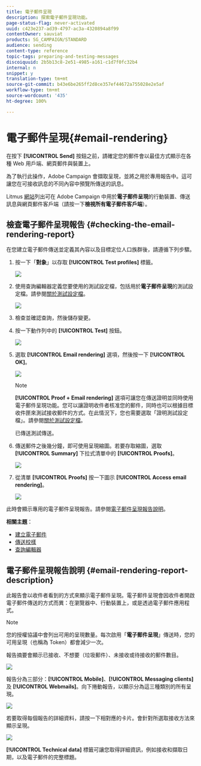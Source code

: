 ```yaml
---
title: 電子郵件呈現
description: 探索電子郵件呈現功能。
page-status-flag: never-activated
uuid: c423e237-ad39-4797-ac3a-4320894a8f99
contentOwner: sauviat
products: SG_CAMPAIGN/STANDARD
audience: sending
content-type: reference
topic-tags: preparing-and-testing-messages
discoiquuid: 2b5b13c8-2e51-4985-a161-c1d7f0fc32b4
internal: n
snippet: y
translation-type: tm+mt
source-git-commit: b43e6be265ff2d8ce357ef44672a755028e2e5af
workflow-type: tm+mt
source-wordcount: '435'
ht-degree: 100%

---
```



# 電子郵件呈現{#email-rendering}

在按下 **[!UICONTROL Send]** 按鈕之前，請確定您的郵件會以最佳方式顯示在各種 Web 用戶端、網頁郵件與裝置上。

為了執行此操作，Adobe Campaign 會擷取呈現，並將之用於專用報告中。這可讓您在可接收訊息的不同內容中預覽所傳送的訊息。

Litmus [網站](https://litmus.com/email-testing)列出可在 Adobe Campaign 中用於&#x200B;**電子郵件呈現**&#x200B;的行動裝置、傳送訊息與網頁郵件客戶端（請按一下&#x200B;**檢視所有電子郵件客戶端**）。

## 檢查電子郵件呈現報告 {#checking-the-email-rendering-report}

在您建立電子郵件傳送並定義其內容以及目標定位人口族群後，請遵循下列步驟。

1. 按一下「**對象**」以存取 **[!UICONTROL Test profiles]** 標籤。

   ![](assets/email_rendering_05.png)

1. 使用查詢編輯器定義您要使用的測試設定檔，包括用於&#x200B;**電子郵件呈現**&#x200B;的測試設定檔。請參閱[關於測試設定檔](../../audiences/using/managing-test-profiles.md)。

   ![](assets/email_rendering_06.png)

1. 檢查並確認查詢，然後儲存變更。
1. 按一下動作列中的 **[!UICONTROL Test]** 按鈕。

   ![](assets/email_rendering_07.png)

1. 選取 **[!UICONTROL Email rendering]** 選項，然後按一下 **[!UICONTROL OK]**。

   ![](assets/email_rendering_08.png)

   >[!NOTE]
   >
   >**[!UICONTROL Proof + Email rendering]** 選項可讓您在傳送證明並同時使用電子郵件呈現功能。您可以讓證明收件者核准您的郵件，同時也可以根據目標收件匣來測試接收郵件的方式。在此情況下，您也需要選取「證明測試設定檔」。請參閱[關於測試設定檔](../../audiences/using/managing-test-profiles.md)。

   已傳送測試傳送。

1. 傳送郵件之後幾分鐘，即可使用呈現縮圖。若要存取縮圖，選取 **[!UICONTROL Summary]** 下拉式清單中的 **[!UICONTROL Proofs]**。

   ![](assets/email_rendering_03.png)

1. 從清單 **[!UICONTROL Proofs]** 按一下圖示 **[!UICONTROL Access email rendering]**。

   ![](assets/email_rendering_04.png)

此時會顯示專用的電子郵件呈現報告。請參閱[電子郵件呈現報告說明](#email-rendering-report-description)。

**相關主題**：

* [建立電子郵件](../../channels/using/creating-an-email.md)
* [傳送校樣](../../sending/using/sending-proofs.md)
* [查詢編輯器](../../automating/using/editing-queries.md#about-query-editor)

## 電子郵件呈現報告說明 {#email-rendering-report-description}

此報告會以收件者看到的方式來顯示電子郵件呈現。電子郵件呈現會因收件者開啟電子郵件傳送的方式而異：在瀏覽器中、行動裝置上，或是透過電子郵件應用程式。

>[!NOTE]
>
>您的授權協議中會列出可用的呈現數量。每次啟用「**電子郵件呈現**」傳送時，您的可用呈現（也稱為 Token）都會減少一次。

報告摘要會顯示已接收、不想要（垃圾郵件）、未接收或待接收的郵件數目。

![](assets/inbox_rendering_report.png)

報告分為三部分：**[!UICONTROL Mobile]**、**[!UICONTROL Messaging clients]** 及 **[!UICONTROL Webmails]**。向下捲動報告，以顯示分為這三種類別的所有呈現。

![](assets/inbox_rendering_report_3.png)

若要取得每個報告的詳細資料，請按一下相對應的卡片。會針對所選取接收方法來顯示呈現。

![](assets/inbox_rendering_report_2.png)

**[!UICONTROL Technical data]** 標籤可讓您取得詳細資訊，例如接收和擷取日期，以及電子郵件的完整標題。
